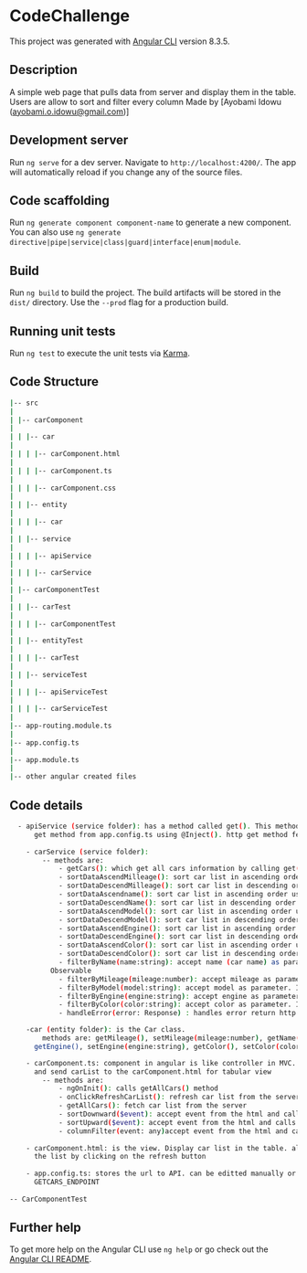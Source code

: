 # CodeChallenge

This project was generated with [Angular CLI](https://github.com/angular/angular-cli) version 8.3.5.

## Description

A simple web page that pulls data from server and display them in the table. Users 	are allow to sort and filter every column
Made by [Ayobami Idowu (ayobami.o.idowu@gmail.com)]

## Development server

Run `ng serve` for a dev server. Navigate to `http://localhost:4200/`. The app will automatically reload if you change any of the source files.

## Code scaffolding

Run `ng generate component component-name` to generate a new component. You can also use `ng generate directive|pipe|service|class|guard|interface|enum|module`.

## Build

Run `ng build` to build the project. The build artifacts will be stored in the `dist/` directory. Use the `--prod` flag for a production build.

## Running unit tests

Run `ng test` to execute the unit tests via [Karma](https://karma-runner.github.io).

## Code Structure
```bash
|-- src
|
| |-- carComponent
| 
| | |-- car
| 
| | | |-- carComponent.html
|
| | | |-- carComponent.ts
|
| | | |-- carComponent.css
|
| | |-- entity
|
| | | |-- car
|
| | |-- service
|
| | | |-- apiService
|
| | | |-- carService
|
| |-- carComponentTest
|
| | |-- carTest
|
| | | |-- carComponentTest
|
| | |-- entityTest
|
| | | |-- carTest
|
| | |-- serviceTest
|
| | | |-- apiServiceTest
|
| | | |-- carServiceTest
|
|-- app-routing.module.ts
|
|-- app.config.ts
|
|-- app.module.ts
|
|-- other angular created files
```

## Code details
```bash
  - apiService (service folder): has a method called get(). This method calls http get method. API Url is passed to the http        
      get method from app.config.ts using @Inject(). http get method fecthes data from the server and return an Observable
      
	- carService (service folder): 
		-- methods are:
			- getCars(): which get all cars information by calling get() method in apiService. It returns Observable.
			- sortDataAscendMilleage(): sort car list in ascending order using mileage as the sort criteria returns Observable
			- sortDataDescendMilleage(): sort car list in descending order using mileage as the sort criteria returns Observable
			- sortDataAscendname(): sort car list in ascending order using name (car name) as the sort criteria returns Observable
			- sortDataDescendName(): sort car list in descending order using name (car name) as the sort criteria returns Observable
			- sortDataAscendModel(): sort car list in ascending order using model as the sort criteria returns Observable
			- sortDataDescendModel(): sort car list in descending order using model as the sort criteria returns Observable
			- sortDataAscendEngine(): sort car list in ascending order using engine as the sort criteria returns Observable
			- sortDataDescendEngine(): sort car list in descending order using engine as the sort criteria returns Observable
			- sortDataAscendColor(): sort car list in ascending order using color as the sort criteria returns Observable
			- sortDataDescendColor(): sort car list in descending order using color as the sort criteria returns Observable
			- filterByName(name:string): accept name (car name) as parameter. It filters car list by name (car name) returns    
          Observable
			- filterByMileage(mileage:number): accept mileage as parameter. It filters car list by mileage returns Observable
			- filterByModel(model:string): accept model as parameter. It filters car list by model and returns Observable
			- filterByEngine(engine:string): accept engine as parameter. It filters car list by engine and returns Observable
			- filterByColor(color:string): accept color as parameter. It filters car list by color and returns Observable
			- handleError(error: Response) : handles error return http get errors.

	-car (entity folder): is the Car class. 
		methods are: getMileage(), setMileage(mileage:number), getName(), setName(name:string), getModel(), setModel(model:string),       
      getEngine(), setEngine(engine:string), getColor(), setColor(color:string)

	- carComponent.ts: component in angular is like controller in MVC. fecthes data from carService by calling appropriate methods          
      and send carList to the carComponent.html for tabular view
		-- methods are:
			- ngOnInit(): calls getAllCars() method
			- onClickRefreshCarList(): refresh car list from the server by calling getAllCars() method
			- getAllCars(): fetch car list from the server
			- sortDownward($event): accept event from the html and calls appropraite method based on the value passed from the html
			- sortUpward($event): accept event from the html and calls appropraite method based on the value passed fromthe html
			- columnFilter(event: any)accept event from the html and calls appropraite method based on the value passed fromthe html
      
	- carComponent.html: is the view. Display car list in the table. allows user filter or sort the list. User can also refresh     
      the list by clicking on the refresh button
      
	- app.config.ts: stores the url to API. can be editted manually or by passing the url through the terminal using this variable        
      GETCARS_ENDPOINT
      
-- CarComponentTest
```

## Further help

To get more help on the Angular CLI use `ng help` or go check out the [Angular CLI README](https://github.com/angular/angular-cli/blob/master/README.md).
